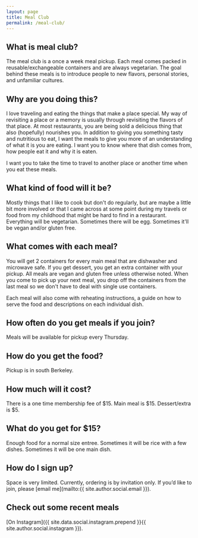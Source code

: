 ```yaml
---
layout: page
title: Meal Club
permalink: /meal-club/
---
```


## What is meal club?

The meal club is a once a week meal pickup.  Each meal comes packed in reusable/exchangeable containers and are always vegetarian.  The goal behind these meals is to introduce people to new flavors, personal stories, and unfamiliar cultures.

## Why are you doing this?

I love traveling and eating the things that make a place special.  My way of revisiting a place or a memory is usually through revisiting the flavors of that place.  At most restaurants, you are being sold a delicious thing that also (hopefully) nourishes you.  In addition to giving you something tasty and nutritious to eat, I want the meals to give you more of an understanding of what it is you are eating.  I want you to know where that dish comes from, how people eat it and why it is eaten.

I want you to take the time to travel to another place or another time when you eat these meals.

## What kind of food will it be?

Mostly things that I like to cook but don't do regularly, but are maybe a little bit more involved or that I came across at some point during my travels or food from my childhood that might be hard to find in a restaurant.  Everything will be vegetarian. Sometimes there will be egg.  Sometimes it'll be vegan and/or gluten free.

## What comes with each meal?

You will get 2 containers for every main meal that are dishwasher and microwave safe.  If you get dessert, you get an extra container with your pickup.  All meals are vegan and gluten free unless otherwise noted.  When you come to pick up your next meal, you drop off the containers from the last meal so we don't have to deal with single use containers.

Each meal will also come with reheating instructions, a guide on how to serve the food and descriptions on each individual dish.

## How often do you get meals if you join?

Meals will be available for pickup every Thursday.

## How do you get the food?

Pickup is in south Berkeley.

## How much will it cost?

There is a one time membership fee of $15.  Main meal is $15.  Dessert/extra is $5.

## What do you get for $15?

Enough food for a normal size entree.  Sometimes it will be rice with a few dishes.  Sometimes it will be one main dish.

## How do I sign up?

Space is very limited.  Currently, ordering is by invitation only.  If you’d like to join, please [email me](mailto:{{ site.author.social.email }}).

## Check out some recent meals

[On Instagram]({{ site.data.social.instagram.prepend }}{{ site.author.social.instagram }}).
